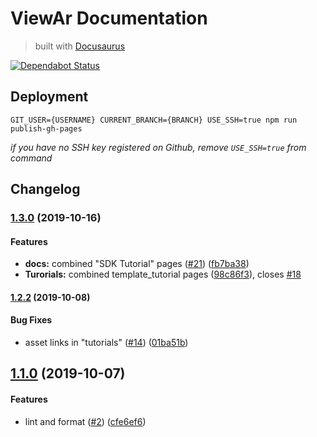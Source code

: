 # ViewAr Documentation

> built with [Docusaurus](https://v2.docusaurus.io)

[![Dependabot Status](https://api.dependabot.com/badges/status?host=github&repo=viewar/documentation)](https://dependabot.com)

## Deployment

`GIT_USER={USERNAME} CURRENT_BRANCH={BRANCH} USE_SSH=true npm run publish-gh-pages`

_if you have no SSH key registered on Github, remove `USE_SSH=true` from command_

## Changelog

### [1.3.0](https://github.com/viewar/viewar-documentation/compare/v1.2.3...v1.3.0) (2019-10-16)

#### Features

- **docs:** combined "SDK Tutorial" pages ([#21](https://github.com/viewar/viewar-documentation/issues/21)) ([fb7ba38](https://github.com/viewar/viewar-documentation/commit/fb7ba38))
- **Turorials:** combined template_tutorial pages ([98c86f3](https://github.com/viewar/viewar-documentation/commit/98c86f3)), closes [#18](https://github.com/viewar/viewar-documentation/issues/18)

#### [1.2.2](https://github.com/viewar/viewar-documentation/compare/v1.2.1...v1.2.2) (2019-10-08)

#### Bug Fixes

- asset links in "tutorials" ([#14](https://github.com/viewar/viewar-documentation/issues/14)) ([01ba51b](https://github.com/viewar/viewar-documentation/commit/01ba51b))

## [1.1.0](https://github.com/viewar/viewar-documentation/compare/cfe6ef6...v1.1.0) (2019-10-07)

#### Features

- lint and format ([#2](https://github.com/viewar/viewar-documentation/issues/2)) ([cfe6ef6](https://github.com/viewar/viewar-documentation/commit/cfe6ef6))
